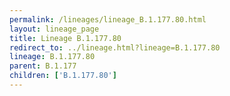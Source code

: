 ```yaml
---
permalink: /lineages/lineage_B.1.177.80.html
layout: lineage_page
title: Lineage B.1.177.80
redirect_to: ../lineage.html?lineage=B.1.177.80
lineage: B.1.177.80
parent: B.1.177
children: ['B.1.177.80']
---
```

